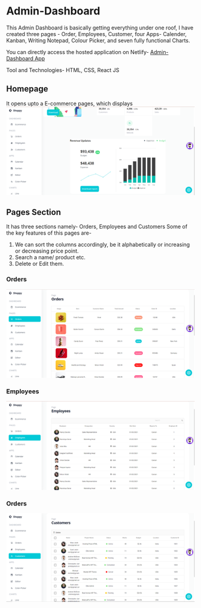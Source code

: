 # Admin-Dashboard

This Admin Dashboard is basically getting everything under one roof, I have created three pages - Order, Employees, Customer, four Apps- Calender, Kanban, Writing Notepad, Colour Picker, and seven fully functional Charts.

You can directly access the hosted application on Netlify-   [Admin-Dashboard App](https://dashboardmanage.netlify.app/)

Tool and Technologies- HTML, CSS, React JS

## Homepage
It opens upto a E-commerce pages, which displays 
![alt text](https://github.com/Madhumitamoi/Admin-Dashboard/blob/main/Pages/Screenshot%20(28).png)


## Pages Section
It has three sections namely- Orders, Employees and Customers
Some of the key features of this pages are-
1. We can sort the columns accordingly, be it alphabetically or increasing or decreasing price point.
2. Search a name/ product etc.
3. Delete or Edit them.

### Orders
![alt text](https://github.com/Madhumitamoi/Admin-Dashboard/blob/main/Pages/Screenshot%20(14).png)

### Employees
![alt text](https://github.com/Madhumitamoi/Admin-Dashboard/blob/main/Pages/Screenshot%20(15).png)

### Orders
![alt text](https://github.com/Madhumitamoi/Admin-Dashboard/blob/main/Pages/Screenshot%20(16).png)





